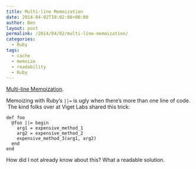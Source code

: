```yaml
---
title: Multi-line Memoization
date: 2014-04-02T19:02:08+00:00
author: Ben
layout: post
permalink: /2014/04/02/multi-line-memoization/
categories:
  - Ruby
tags:
  - cache
  - memoize
  - readability
  - Ruby
---
```

[Multi-line Memoization](http://viget.com/extend/multi-line-memoization).

Memoizing with Ruby&#8217;s `||=` is ugly when there&#8217;s more than one line of code.  The kind folks over at Viget Labs shared this trick:

<pre><code class="ruby">def foo
  @foo ||= begin
    arg1 = expensive_method_1
    arg2 = expensive_method_2
    expensive_method_3(arg1, arg2)
  end
end
</code></pre>

How did I not already know about this? What a readable solution.